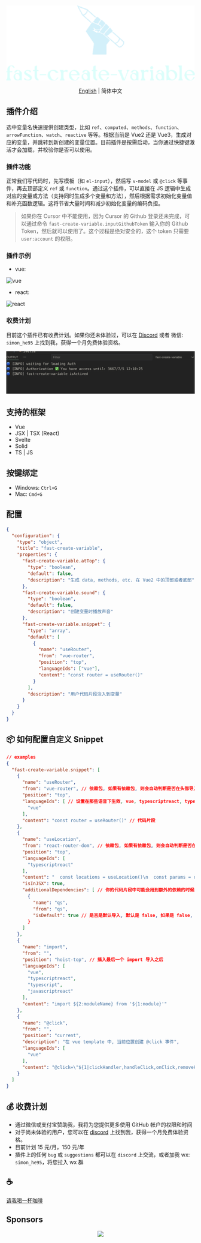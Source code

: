 <p align="center">
<img height="200" src="./assets/kv.png" alt="fast-create-variable">
</p>
<p align="center"> <a href="./README.md">English</a> | 简体中文</p>

## 插件介绍

选中变量名快速提供创建类型，比如 `ref`、`computed`、`methods`、`function`、`arrowFunction`、`watch`、`reactive` 等等。根据当前是 Vue2 还是 Vue3，生成对应的变量，并跳转到新创建的变量位置。目前插件是按需启动，当你通过快捷键激活才会加载，并校验你是否可以使用。

### 插件功能

正常我们写代码时，先写模板（如 `el-input`），然后写 `v-model` 或 `@click` 等事件，再去顶部定义 `ref` 或 `function`。通过这个插件，可以直接在 JS 逻辑中生成对应的变量或方法（支持同时生成多个变量和方法），然后根据需求初始化变量值和补充函数逻辑。这将节省大量时间和减少初始化变量的编码负担。

> 如果你在 Cursor 中不能使用，因为 Cursor 的 Github 登录还未完成，可以通过命令 `fast-create-variable.inputGithubToken` 输入你的 Github Token，然后就可以使用了。这个过程是绝对安全的，这个 token 只需要 `user:account` 的权限。

### 插件示例

- vue:

![vue](./assets/vue.gif)

- react:

![react](./assets/react.gif)

### 收费计划

目前这个插件已有收费计划。如果你还未体验过，可以在 [Discord](https://discord.gg/acz4n2jx2v) 或者 微信: `simon_he95` 上找到我，获得一个月免费体验资格。

![auth](./assets/auth.png)

## 支持的框架

- Vue
- JSX | TSX (React)
- Svelte
- Solid
- TS | JS

## 按键绑定

- Windows: `Ctrl+G`
- Mac: `Cmd+G`

## 配置

```json
{
  "configuration": {
    "type": "object",
    "title": "fast-create-variable",
    "properties": {
      "fast-create-variable.atTop": {
        "type": "boolean",
        "default": false,
        "description": "生成 data, methods, etc. 在 Vue2 中的顶部或者底部"
      },
      "fast-create-variable.sound": {
        "type": "boolean",
        "default": false,
        "description": "创建变量时播放声音"
      },
      "fast-create-variable.snippet": {
        "type": "array",
        "default": [
          {
            "name": "useRouter",
            "from": "vue-router",
            "position": "top",
            "languageIds": ["vue"],
            "content": "const router = useRouter()"
          }
        ],
        "description": "用户代码片段注入到变量"
      }
    }
  }
}
```

## 📦 如何配置自定义 Snippet
```json
// examples
{
  "fast-create-variable.snippet": [
    {
      "name": "useRouter",
      "from": "vue-router", // 依赖包, 如果有依赖包, 则会自动判断是否在头部导入
      "position": "top",
      "languageIds": [ // 设置在那些语音下生效, vue, typescriptreact, typescript, javascriptreact, vue-vine
        "vue"
      ],
      "content": "const router = useRouter()" // 代码片段
    },
    {
      "name": "useLocation",
      "from": "react-router-dom", // 依赖包, 如果有依赖包, 则会自动判断是否在头部导入
      "position": "top",
      "languageIds": [
        "typescriptreact"
      ],
      "content": "  const locations = useLocation()\n  const params = qs.parse(locations.search, { ignoreQueryPrefix: true })",
      "isInJSX": true,
      "additionalDependencies": [ // 你的代码片段中可能会用到额外的依赖的时候, 可以在这里配置
        {
          "name": "qs",
          "from": "qs",
          "isDefault": true // 是否是默认导入, 默认是 false, 如果是 false, 则会导入 { qs }
        }
      ]
    },
    {
      "name": "import",
      "from": "",
      "position": "hoist-top", // 插入最后一个 import 导入之后
      "languageIds": [
        "vue",
        "typescriptreact",
        "typescript",
        "javascriptreact"
      ],
      "content": "import ${2:moduleName} from '${1:module}'"
    },
    {
      "name": "@click",
      "from": "",
      "position": "current",
      "description": "在 vue template 中, 当前位置创建 @click 事件",
      "languageIds": [
        "vue"
      ],
      "content": "@click=\"${1|clickHandler,handleClick,onClick,removeHandler,onRemove,closeHandler,onClose,openHandler,onOpen,submitHandler,onSubmit,onLogin,onLogout,toggleHandler,onToggle,showHandler,onShow,hideHandler,onHide|}$2\""
    }
  ]
}
```

## 💰 收费计划

- 通过微信或支付宝赞助我，我将为您提供更多使用 GitHub 帐户的权限和时间
- 对于尚未体验的用户，您可以在 [discord](https://discord.com/invite/ZnjxzMKWNW) 上找到我，获得一个月免费体验资格。
- 目前计划 15 元/月，150 元/年
- 插件上的任何 `bug` 或 `suggestions` 都可以在 `discord` 上交流，或者加我 wx: `simon_he95`，将您拉入 wx 群

## :coffee:

[请我喝一杯咖啡](https://github.com/Simon-He95/sponsor)

## Sponsors

<p align="center">
  <a href="https://cdn.jsdelivr.net/gh/Simon-He95/sponsor@main/sponsors.svg">
    <img src="https://cdn.jsdelivr.net/gh/Simon-He95/sponsor@main/sponsors.png"/>
  </a>
</p>
